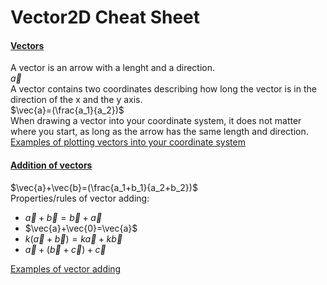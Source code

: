 # **Vector2D Cheat Sheet**
#### <ins>Vectors</ins>  
A vector is an arrow with a lenght and a direction.  
$\vec{a}$  
A vector contains two coordinates describing how long the vector is in the direction of the x and the y axis.  
$\vec{a}=(\frac{a_1}{a_2})$  
When drawing a vector into your coordinate system, it does not matter where you start, as long as the arrow has the same length and direction.  
[Examples of plotting vectors into your coordinate system]()

#### <ins>Addition of vectors</ins>  
$\vec{a}+\vec{b}=(\frac{a_1+b_1}{a_2+b_2})$  
Properties/rules of vector adding: 
- $\vec{a}+\vec{b}=\vec{b}+\vec{a}$
- $\vec{a}+\vec{0}=\vec{a}$
- $k(\vec{a}+\vec{b})=k\vec{a}+k\vec{b}$
- $\vec{a}+(\vec{b}+\vec{c})+\vec{c}$

[Examples of vector adding](https://github.com/RasmussenTobias/Vector2DCheatSheet/blob/main/Examples.md#examples-of-vector-adding)  

